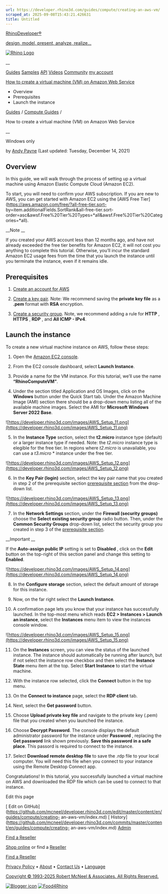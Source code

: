 ```yaml
---
url: https://developer.rhino3d.com/guides/compute/creating-an-aws-vm/
scraped_at: 2025-09-08T15:43:21.426631
title: Untitled
---
```


[RhinoDeveloper®](/)

[design, model, present, analyze, realize...](/)

[![Rhino Logo](https://developer.rhino3d.com/images/rhinodevlogo.png)](/)

__

[Guides](https://developer.rhino3d.com/guides)
[Samples](https://developer.rhino3d.com/samples)
[API](https://developer.rhino3d.com/api)
[Videos](https://developer.rhino3d.com/videos)
[Community](https://discourse.mcneel.com/c/rhino-developer) [my account
](https://www.rhino3d.com/my-account/ "Manage your account, licenses, and
teams")

[How to create a virtual machine (VM) on Amazon Web
Service](https://developer.rhino3d.com/guides/compute/creating-an-aws-vm/)

  * Overview
  * Prerequisites
  * Launch the instance

[Guides](https://developer.rhino3d.com/en/guides/) / [Compute
Guides](https://developer.rhino3d.com/en/guides/compute/) /

How to create a virtual machine (VM) on Amazon Web Service

__

Windows only

by [Andy Payne](https://discourse.mcneel.com/u/andypayne/) (Last updated:
Tuesday, December 14, 2021)

## Overview

In this guide, we will walk through the process of setting up a virtual
machine using Amazon Elastic Compute Cloud (Amazon EC2).

To start, you will need to confirm your AWS subscription. If you are new to
AWS, you can get started with Amazon EC2 using the [AWS Free
Tier](https://aws.amazon.com/free/?all-free-tier.sort-
by=item.additionalFields.SortRank&all-free-tier.sort-
order=asc&awsf.Free%20Tier%20Types=*all&awsf.Free%20Tier%20Categories=*all).

__Note __

If you created your AWS account less than 12 months ago, and have not already
exceeded the free tier benefits for Amazon EC2, it will not cost you anything
to complete this tutorial. Otherwise, you’ll incur the standard Amazon EC2
usage fees from the time that you launch the instance until you terminate the
instance, even if it remains idle.

## Prerequisites

  1. [Create an account for AWS](https://docs.aws.amazon.com/AWSEC2/latest/WindowsGuide/get-set-up-for-amazon-ec2.html#sign-up-for-aws)

  2. [Create a key pair](https://docs.aws.amazon.com/AWSEC2/latest/WindowsGuide/get-set-up-for-amazon-ec2.html#create-a-key-pair). Note: We recommend saving the **private key file** as a **.pem** format with **RSA** encryption.

  3. [Create a security group](https://docs.aws.amazon.com/AWSEC2/latest/WindowsGuide/get-set-up-for-amazon-ec2.html#create-a-base-security-group). Note, we recommend adding a rule for **HTTP** , **HTTPS** , **RDP** , and **All ICMP - IPv4**.

## Launch the instance

To create a new virtual machine instance on AWS, follow these steps:

  1. Open the [Amazon EC2 console](https://console.aws.amazon.com/ec2/).

  2. From the EC2 console dashboard, select **Launch Instance**.

  3. Provide a name for the VM instance. For this tutorial, we’ll use the name **“RhinoComputeVM”**.

  4. Under the section titled Application and OS Images, click on the **Windows** button under the Quick Start tab. Under the Amazon Machine Image (AMI) section there should be a drop-down menu listing all of the available machine images. Select the AMI for **Microsoft Windows Server 2022 Base**.

![https://developer.rhino3d.com/images/AWS_Setup_11.png](https://developer.rhino3d.com/images/AWS_Setup_11.png)

  5. In the **Instance Type** section, select the **t2.micro** instance type (default) or a larger instance type if needed. Note: the _t2.micro_ instance type is elegible for the free tier. In regions where _t2.micro_ is unavailable, you can use a _t3.micro_ * instance under the free tier.

![https://developer.rhino3d.com/images/AWS_Setup_12.png](https://developer.rhino3d.com/images/AWS_Setup_12.png)

  6. In the **Key Pair (login)** section, select the key pair name that you created in step 2 of the prerequisite section [prerequisite section](../creating-an-aws-vm/#prerequisites) from the drop-down list.

![https://developer.rhino3d.com/images/AWS_Setup_13.png](https://developer.rhino3d.com/images/AWS_Setup_13.png)

  7. In the **Network Settings** section, under the **Firewall (security groups)** choose the **Select existing security group** radio button. Then, under the **Common Security Groups** drop-down list, select the security group you created in step 3 of the [prerequisite section](../creating-an-aws-vm/#prerequisites).

__Important __

If the **Auto-assign public IP** setting is set to **Disabled** , click on the
**Edit** button on the top-right of this section panel and change this setting
to **Enabled**.

![https://developer.rhino3d.com/images/AWS_Setup_14.png](https://developer.rhino3d.com/images/AWS_Setup_14.png)

  8. In the **Configure storage** section, select the default amount of storage for this instance.

  9. Now, on the far right select the **Launch Instance**.

  10. A confirmation page lets you know that your instance has successfully launched. In the top-most menu which reads **EC2 > Instances > Launch an instance**, select the **Instances** menu item to view the instances console window.

![https://developer.rhino3d.com/images/AWS_Setup_15.png](https://developer.rhino3d.com/images/AWS_Setup_15.png)

  11. On the **Instances** screen, you can view the status of the launched instance. The instance should automatically be running after launch, but if not select the instance row checkbox and then select the **Instance State** menu item at the top. Select **Start Instance** to start the virtual machine.

  12. With the instance row selected, click the **Connect** button in the top menu.

  13. On the **Connect to instance** page, select the **RDP client** tab.

  14. Next, select the **Get password** button.

  15. Choose **Upload private key file** and navigate to the private key (.pem) file that you created when you launched the instance.

  16. Choose **Decrypt Password**. The console displays the default administrator password for the instance under **Password** , replacing the **Get password** link shown previously. **Save this password in a safe place**. This passord is required to connect to the instance.

  17. Select **Download remote desktop file** to save the .rdp file to your local computer. You will need this file when you connect to your instance using the Remote Desktop Connect app.

Congratulations! In this tutorial, you successfully launched a virtual machine
on AWS and downloaded the RDP file which can be used to connect to that
instance.

Edit this page

[ Edit on
GitHub](https://github.com/mcneel/developer.rhino3d.com/edit/master/content/en/guides/compute/creating-
an-aws-vm/index.md) [
History](https://github.com/mcneel/developer.rhino3d.com/commits/master/content/en/guides/compute/creating-
an-aws-vm/index.md) [ Admin](https://developer.rhino3d.com/admin)

[Find a Reseller](https://www.rhino3d.com/sales)

[Shop online](https://www.rhino3d.com/store) or find a
[Reseller](https://www.rhino3d.com/sales)

[Find a Reseller](https://www.rhino3d.com/sales)

[Privacy Policy](https://www.rhino3d.com/privacy) •
[About](https://www.rhino3d.com/mcneel/about) • [Contact
Us](https://www.rhino3d.com/mcneel/contact) • [
Language](https://www.rhino3d.com/language "Change to a different region or
language")

[Copyright © 1993-2025 Robert McNeel & Associates. All Rights
Reserved.](https://www.rhino3d.com/mcneel/about)

[](https://www.facebook.com/McNeelRhinoceros/)
[](https://twitter.com/bobmcneel) [](https://www.linkedin.com/groups/75313/)
[](https://www.youtube.com/user/RhinoGuide/videos) [](https://vimeo.com/rhino)
[![Blogger
icon](https://developer.rhino3d.com/images/blogger.svg)](http://blog.rhino3d.com/)
[![Food4Rhino](https://developer.rhino3d.com/images/f4r_icon_01.svg)](https://www.food4rhino.com)

